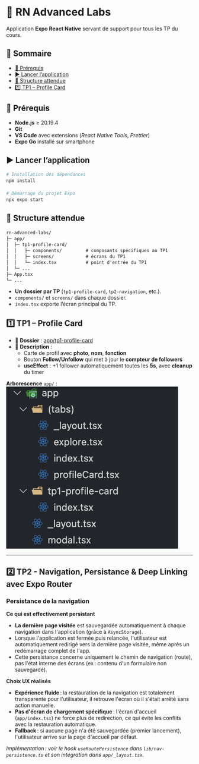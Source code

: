 # 📱 RN Advanced Labs

Application **Expo React Native** servant de support pour tous les TP du cours.

## 📑 Sommaire
- [🚀 Prérequis](#-prérequis)
- [▶️ Lancer l’application](#️-lancer-lapplication)
- [📂 Structure attendue](#-structure-attendue)
- [1️⃣ TP1 – Profile Card](#tp1--profile-card)


## 🚀 Prérequis

- **Node.js** ≥ 20.19.4  
- **Git**  
- **VS Code** avec extensions (*React Native Tools*, *Prettier*)  
- **Expo Go** installé sur smartphone  

## ▶️ Lancer l’application

```bash
# Installation des dépendances
npm install

# Démarrage du projet Expo
npx expo start
```

## 📂 Structure attendue 
```
rn-advanced-labs/
├─ app/
│  ├─ tp1-profile-card/
│  │   ├─ components/         # composants spécifiques au TP1
│  │   ├─ screens/            # écrans du TP1
│  │   └─ index.tsx           # point d'entrée du TP1
│  └─ ...
├─ App.tsx
└─ ...
```
- **Un dossier par TP** (`tp1-profile-card`, `tp2-navigation`, etc.).
- `components/` et `screens/` dans chaque dossier.
- `index.tsx` exporte l’écran principal du TP.


## 1️⃣ TP1 – Profile Card

- 📂 **Dossier** : [app/tp1-profile-card](./app/tp1-profile-card/)
- 🧾 **Description** :
  - Carte de profil avec **photo**, **nom**, **fonction**
  - Bouton **Follow/Unfollow** qui met à jour le **compteur de followers**
  - **useEffect** : +1 follower automatiquement toutes les **5s**, avec **cleanup** du timer

**Arborescence** `app/` : 
![Arborescence app](./docs/tp1-arborescence.png)

---

## 2️⃣ TP2 - Navigation, Persistance & Deep Linking avec Expo Router

### Persistance de la navigation

**Ce qui est effectivement persistant**

- **La dernière page visitée** est sauvegardée automatiquement à chaque navigation dans l'application (grâce à `AsyncStorage`).
- Lorsque l'application est fermée puis relancée, l'utilisateur est automatiquement redirigé vers la dernière page visitée, même après un redémarrage complet de l'app.
- Cette persistance concerne uniquement le chemin de navigation (route), pas l'état interne des écrans (ex : contenu d'un formulaire non sauvegardé).

**Choix UX réalisés**

- **Expérience fluide** : la restauration de la navigation est totalement transparente pour l'utilisateur, il retrouve l'écran où il s'était arrêté sans action manuelle.
- **Pas d'écran de chargement spécifique** : l'écran d'accueil (`app/index.tsx`) ne force plus de redirection, ce qui évite les conflits avec la restauration automatique.
- **Fallback** : si aucune page n'a été sauvegardée (premier lancement), l'utilisateur arrive sur la page d'accueil par défaut.

_Implémentation : voir le hook `useRoutePersistence` dans `lib/nav-persistence.ts` et son intégration dans `app/_layout.tsx`._


